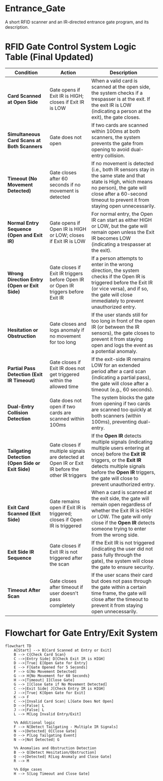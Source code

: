 # Entrance_Gate
A short RFID scanner and an IR-directed entrance gate program, and its description.

# RFID Gate Control System Logic Table (Final Updated)

| **Condition**                                      | **Action**                                                       | **Description**                                                                                             |
|----------------------------------------------------|------------------------------------------------------------------|-------------------------------------------------------------------------------------------------------------|
| **Card Scanned at Open Side**                      | Gate opens if Exit IR is HIGH; closes if Exit IR is LOW          | When a valid card is scanned at the open side, the system checks if a trespasser is at the exit. If the exit IR is LOW (indicating a person at the exit), the gate closes. |
| **Simultaneous Card Scans at Both Scanners**       | Gate does not open                                               | If two cards are scanned within 100ms at both scanners, the system prevents the gate from opening to avoid dual-entry collision. |
| **Timeout (No Movement Detected)**                | Gate closes after 60 seconds if no movement is detected           | If no movement is detected (i.e., both IR sensors stay in the same state and that state is High, which means no person), the gate will close after a 60-second timeout to prevent it from staying open unnecessarily. |
| **Normal Entry Sequence (Open and Exit IR)**      | Gate opens if Open IR is HIGH or LOW; closes if Exit IR is LOW   | For normal entry, the Open IR can start as either HIGH or LOW, but the gate will remain open unless the Exit IR becomes LOW (indicating a trespasser at the exit). |
| **Wrong Direction Entry (Open or Exit Side)**     | Gate closes if Exit IR triggers before Open IR or Open IR triggers before Exit IR | If a person attempts to enter in the wrong direction, the system checks if the Open IR is triggered before the Exit IR (or vice versa), and if so, the gate will close immediately to prevent unauthorized entry. |
| **Hesitation or Obstruction**                     | Gate closes and logs anomaly if no movement for too long         | If the user stands still for too long in front of the open IR (or between the IR sensors), the gate closes to prevent it from staying open and logs the event as a potential anomaly. |
| **Partial Pass Detection (Exit IR Timeout)**      | Gate closes if Exit IR does not get triggered within the allowed time | If the exit-side IR remains LOW for an extended period after a card scan (indicating a partial pass), the gate will close after a timeout (e.g., 60 seconds). |
| **Dual-Entry Collision Detection**                | Gate does not open if two cards are scanned within 100ms         | The system blocks the gate from opening if two cards are scanned too quickly at both scanners (within 100ms), preventing dual-entry. |
| **Tailgating Detection (Open Side or Exit Side)**  | Gate closes if multiple signals are detected at Open IR or Exit IR before the other IR triggers | If the **Open IR** detects multiple signals (indicating multiple users entering at once) before the **Exit IR** triggers, or the **Exit IR** detects multiple signals before the **Open IR** triggers, the gate will close to prevent unauthorized entry. |
| **Exit Card Scanned (Exit Side)**                 | Gate remains open if Exit IR is triggered; closes if Open IR is triggered | When a card is scanned at the exit side, the gate will remain open regardless of whether the Exit IR is HIGH or LOW. The gate will only close if the **Open IR** detects someone trying to enter from the wrong side. |
| **Exit Side IR Sequence**                         | Gate closes if Exit IR is not triggered after the scan           | If the Exit IR is not triggered (indicating the user did not pass fully through the gate), the system will close the gate to ensure security. |
| **Timeout After Scan**                            | Gate closes after timeout if user doesn't pass completely        | If the user scans their card but does not pass through the gate within a certain time frame, the gate will close after the timeout to prevent it from staying open unnecessarily. |




# Flowchart for Gate Entry/Exit System

```mermaid
flowchart TD
    A[Start] --> B[Card Scanned at Entry or Exit]
    B --> C{Check Card Scan}
    C -->|Entry Side| D[Check Exit IR is HIGH]
    D -->|True| E[Open Gate for Entry]
    E --> F[Gate Opened for 5 Seconds]
    F --> G[No Movement Detected]
    G --> H{No Movement for 60 Seconds}
    H -->|Timeout| I[Close Gate]
    G --> I[Close Gate if No Movement Detected]
    C -->|Exit Side| J[Check Entry IR is HIGH]
    J -->|True| K[Open Gate for Exit]
    K --> F
    C -->|Invalid Card Scan| L[Gate Does Not Open]
    D -->|False| L
    J -->|False| L
    L --> M[Log Invalid Entry/Exit]

    %% Additional logic
    F --> N[Detect Tailgating - Multiple IR Signals]
    N -->|Detected| O[Close Gate]
    O --> P[Log Tailgating Event]
    N -->|Not Detected| G

    %% Anomalies and Obstruction Detection
    B --> Q[Detect Hesitation/Obstruction]
    Q -->|Detected| R[Log Anomaly and Close Gate]
    R --> M

    %% Edge cases
    H --> S[Log Timeout and Close Gate]


